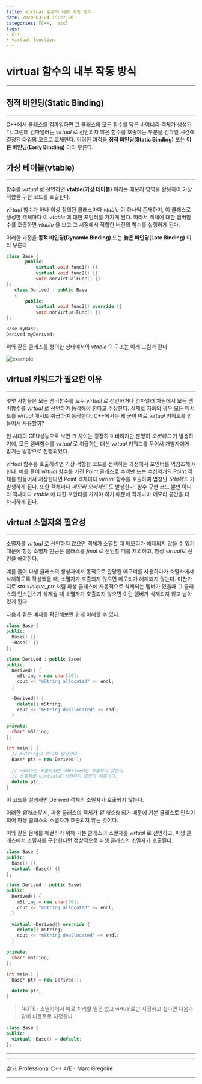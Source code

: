 ```yaml
---
title: virtual 함수의 내부 작동 방식
date: 2020-03-04 15:22:00
categories: [C++,  etc]
tags:
- C++
- virtual function
---
```


# virtual 함수의 내부 작동 방식
---

## 정적 바인딩(Static Binding)
---

C++에서 클레스를 컴파일하면 그 클래스의 모든 함수를 담은 바이너리 객체가 생성된다. 그런데 컴파일러는 *virtual* 로 선언되지 않은 함수를 호출하는 부분을 컴파일 시간에 결정된 타입의 코드로 교체한다. 이러한 과정을 **정적 바인딩(Static Binding)** 또는 **이른 바인딩(Early Binding)** 이라 부른다.

## 가상 테이블(vtable)
---

함수를 *virtual* 로 선언하면 **vtable(가상 테이블)** 이라는 메모리 영역을 활용하여 가장 적합한 구현 코드를 호출한다.

*virtual* 함수가 하나 이상 정의된 클래스마다 *vtable* 이 하나씩 존재하며, 이 클래스로 생성한 객체마다 이 *vtable* 에 대한 포인터를 가지게 된다. 따라서 객체에 대한 멤버함수를 호출하면 *vtable* 을 보고 그 시점에서 적합한 버전의 함수를 실행하게 된다.

이러한 과정을 **동적 바인딩(Dynamic Binding)** 또는 **늦은 바인딩(Late Binding)** 이라 부른다.

```cpp
class Base {
       public:
           virtual void func1() {}
           virtual void func2() {}
           void nonVirtualFunc() {}
};
   class Derived : public Base
   {
       public:
           virtual void func2() override {}
           void nonVirtualFunc() {}
};
```

```cpp
Base myBase;
Derived myDerived;
```

위와 같은 클레스를 정의한 상태에서의 *vtable* 의 구조는 아래 그림과 같다.

![example](https://issuh.github.io/blog/assets/posts/C++/vitual_operation_method/pic_1.png)

## virtual 키워드가 필요한 이유
---

몇몇 사함들은 모든 멤버함수를 모두 *virtual* 로 선언하거나 컴파일러 차원에서 모든 멤버함수를 *virtual* 로 선언하여 동작해야 한다고 주장한다. 실제로 자바의 경우 모든 메서드를 *virtual* 메서드 취급하여 동작한다. C++에서는 왜 굳이 따로 *virtual* 키워드를 만들어서 사용할까?

현 시대의 CPU성능으로 보면 크 차이는 굉장히 미비하지만 분명히 *오버헤드* 가 발생하기에, 모든 멤버함수를 *virtual* 로 취급하는 대신 *virtual* 키워드를 두어서 개발자에게 맡기는 방향으로 진행되었다.

*virtual* 함수를 호출하려면 가장 적합한 코드를 선택하는 과정에서 포인터를 역참조해야 한다. 예를 들어 *virtual* 함수를 가진 Point 클래스로 수백만 또는 수십억개의 Point 객체를 만들어서 저장한다면 Point 객체마다 *virtual* 함수를 호출하여 엄청난 *오버헤드* 가 발생하게 된다. 또한 객체마다 *메모리 오버헤드* 도 발생한다. 함수 구현 코드 뿐만 아니라 객체마다 *vtable* 에 대한 포인터를 가져야 하기 때문에 작게나마 메모리 공간을 더 차지하게 된다.

## virtual 소멸자의 필요성
---

소멸자를 *virtual* 로 선언하지 않으면 객체가 소멸할 때 메모리가 해제되지 않을 수 있기 때문에 항상 소멸자 만큼은 클래스를 *final* 로 선언할 때를 제외하고, 항상 *virtual*로 선언을 해야한다.

예를 들어 파생 클래스의 생성자에서 동적으로 할당된 메모리를 사용하다가 소멸자에서 삭제하도록 작성했을 때, 소멸자가 호출되지 않으면 메모리가 해제되지 않는다. 마찬가지로 *std::unique_ptr* 처럼 파생 클래스에 자동적으로 삭제되는 멤버가 있을때 그 클래스의 인스턴스가 삭제될 때 소멸자가 호출되지 않으면 이런 멤버가 삭제되지 않고 남아 있게 된다.

다음과 같은 예제를 확인해보면 쉽게 이해할 수 있다.

```cpp
class Base {
public:
  Base() {}
  ~Base() {}
};

class Derived : public Base{
public:
  Derived() {
    mString = new char[30];
    cout << "mString allocated" << endl; 
  }
  
  ~Derived() {
    delete[] mString;
    cout << "mString deallocated" << endl; 
  }

private:
  char* mString;
};

int main() {
  // mString이 여기서 할당된다.
  Base* ptr = new Derived();
  
  // ~Base는 호출되지만 ~Derived는 호출되지 않는다.
  // 소멸자를 virtual로 선언하지 않았기 때문이다.
  delete ptr;
}
```

이 코드를 실행하면 Derived 객체의 소멸자가 호출되지 않는다. 

이러한 *업캐스팅* 시, 파생 클래스의 객체가 *업 캐스팅* 되기 때문에 기본 클래스로 인식이 되어 파생 클래스의 소멸자가 호출되지 않는 것이다.

이와 같은 문제를 해결하기 위해 기본 클래스의 소멸자를 *virtual* 로 선언하고, 파생 클래스에서 소멸자를 구현한다면 정상적으로 파생 클래스의 소멸자가 호출된다.

```cpp
class Base {
public:
  Base() {}
  virtual ~Base() {}
};

class Derived : public Base{
public:
  Derived() {
    mString = new char[30];
    cout << "mString allocated" << endl; 
  }
  
  virtual ~Derived() override {
    delete[] mString;
    cout << "mString deallocated" << endl; 
  }

private:
  char* mString;
};

int main() {
  Base* ptr = new Derived();
  
  delete ptr;
}
```

> NOTE : 소멸자에서 따로 처리할 일은 없고 virtual로만 지정하고 싶다면 다음과 같이 디폴트로 지정한다.

```cpp
class Base {
public:
  virtual ~Base() = default;
};
```

---
---
*참고*. Professional C++ 4/E - Marc Gregoire

---
